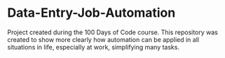# Data-Entry-Job-Automation
Project created during the 100 Days of Code course. This repository was created to show more clearly how automation can be applied in all situations in life, especially at work, simplifying many tasks.
